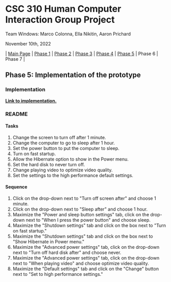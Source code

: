 # CSC 310 Human Computer Interaction Group Project

Team Windows: Marco Colonna, Ella Nikitin, Aaron Prichard

November 10th, 2022

| [Main Page](https://github.com/marco-colonna/csc-310-project) | [Phase 1](https://github.com/marco-colonna/csc-310-project/blob/main/phase1.md) | [Phase 2](https://github.com/marco-colonna/csc-310-project/blob/main/phase2.md) | [Phase 3](https://github.com/marco-colonna/csc-310-project/blob/main/phase3.md) | [Phase 4](https://github.com/marco-colonna/csc-310-project/blob/main/phase4.md) | [Phase 5](https://github.com/marco-colonna/csc-310-project/blob/main/phase5.md) | Phase 6 | Phase 7 |

## Phase 5: Implementation of the prototype

### Implementation

[**Link to implementation.**](https://marco-colonna.github.io/csc-310-project/Implementation)

### README

#### Tasks

1. Change the screen to turn off after 1 minute.
2. Change the computer to go to sleep after 1 hour.
3. Set the power button to put the computer to sleep.
4. Turn on fast startup.
5. Allow the Hibernate option to show in the Power menu.
6. Set the hard disk to never turn off.
7. Change playing video to optimize video quality.
8. Set the settings to the high performance default settings.

#### Sequence

1. Click on the drop-down next to "Turn off screen after" and choose 1 minute.
2. Click on the drop-down next to "Sleep after" and choose 1 hour.
3. Maximize the "Power and sleep button settings" tab, click on the drop-down next to "When I press the power button" and choose sleep.
4. Maximize the "Shutdown settings" tab and click on the box next to "Turn on fast startup."
5. Maximize the "Shutdown settings" tab and click on the box next to "Show Hibernate in Power menu."
6. Maximize the "Advanced power settings" tab, click on the drop-down next to "Turn off hard disk after" and choose never.
7. Maximize the "Advanced power settings" tab, click on the drop-down next to "When playing video" and choose optimize video quality.
8. Maximize the "Default settings" tab and click on the "Change" button next to "Set to high performance settings."
